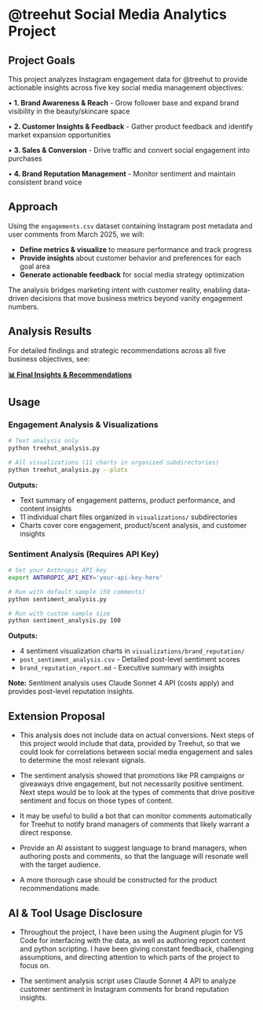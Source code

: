 # @treehut Social Media Analytics Project

## Project Goals

This project analyzes Instagram engagement data for @treehut to provide actionable insights across five key social media management objectives:

• **1. Brand Awareness & Reach** - Grow follower base and expand brand visibility in the beauty/skincare space

• **2. Customer Insights & Feedback** - Gather product feedback and identify market expansion opportunities

• **3. Sales & Conversion** - Drive traffic and convert social engagement into purchases

• **4. Brand Reputation Management** - Monitor sentiment and maintain consistent brand voice

## Approach

Using the `engagements.csv` dataset containing Instagram post metadata and user comments from March 2025, we will:

- **Define metrics & visualize** to measure performance and track progress
- **Provide insights** about customer behavior and preferences for each goal area
- **Generate actionable feedback** for social media strategy optimization

The analysis bridges marketing intent with customer reality, enabling data-driven decisions that move business metrics beyond vanity engagement numbers.

## Analysis Results

For detailed findings and strategic recommendations across all five business objectives, see:

**[📊 Final Insights & Recommendations](insights_and_recommendations.md)**

## Usage

### Engagement Analysis & Visualizations

```bash
# Text analysis only
python treehut_analysis.py

# All visualizations (11 charts in organized subdirectories)
python treehut_analysis.py --plots
```

**Outputs:**
- Text summary of engagement patterns, product performance, and content insights
- 11 individual chart files organized in `visualizations/` subdirectories
- Charts cover core engagement, product/scent analysis, and customer insights

### Sentiment Analysis (Requires API Key)

```bash
# Set your Anthropic API key
export ANTHROPIC_API_KEY='your-api-key-here'

# Run with default sample (50 comments)
python sentiment_analysis.py

# Run with custom sample size
python sentiment_analysis.py 100
```

**Outputs:**
- 4 sentiment visualization charts in `visualizations/brand_reputation/`
- `post_sentiment_analysis.csv` - Detailed post-level sentiment scores
- `brand_reputation_report.md` - Executive summary with insights

**Note:** Sentiment analysis uses Claude Sonnet 4 API (costs apply) and provides post-level reputation insights.

## Extension Proposal

- This analysis does not include data on actual conversions. Next steps of this project would
include that data, provided by Treehut, so that we could look for correlations between social media
engagement and sales to determine the most relevant signals.

- The sentiment analysis showed that promotions like PR campaigns or giveaways drive engagement, but
not necessarily positive sentiment. Next steps would be to look at the types of comments that
drive positive sentiment and focus on those types of content.

- It may be useful to build a bot that can monitor comments automatically for Treehut to notify
brand managers of comments that likely warrant a direct response.

- Provide an AI assistant to suggest language to brand managers, when authoring posts and comments, so that the language will resonate well with the target audience.

- A more thorough case should be constructed for the product recommendations made.

## AI & Tool Usage Disclosure

- Throughout the project, I have been using the Augment plugin for VS Code for interfacing with the data, as well as authoring report content and python scripting. I have been giving constant feedback, challenging assumptions, and directing attention to which parts of the project to focus on.

- The sentiment analysis script uses Claude Sonnet 4 API to analyze customer sentiment in Instagram comments for brand reputation insights.